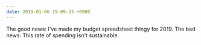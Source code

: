 ```yaml
---
date: 2019-01-06 19:09:33 +0900
---
```

The good news: I've made my budget spreadsheet thingy for 2019. The bad news: This rate of spending isn't sustainable.
